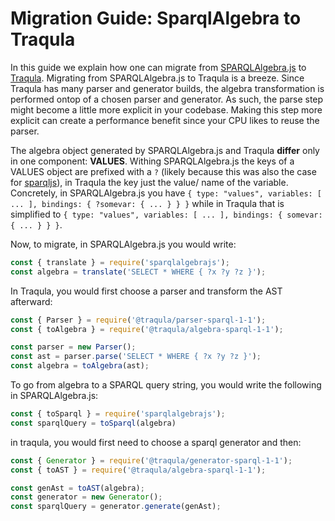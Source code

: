 # Migration Guide: SparqlAlgebra to Traqula

In this guide we explain how one can migrate from [SPARQLAlgebra.js](https://github.com/joachimvh/SPARQLAlgebra.js) to [Traqula](../).
Migrating from SPARQLAlgebra.js to Traqula is a breeze.
Since Traqula has many parser and generator builds, the algebra transformation is performed ontop of a chosen parser and generator.
As such, the parse step might become a little more explicit in your codebase.
Making this step more explicit can create a performance benefit since your CPU likes to reuse the parser.

The algebra object generated by SPARQLAlgebra.js and Traqula **differ** only in one component: **VALUES**.
Withing SPARQLAlgebra.js the keys of a VALUES object are prefixed with a `?` (likely because this was also the case for [sparqljs](https://github.com/RubenVerborgh/SPARQL.js)), in Traqula the key just the value/ name of the variable.
Concretely, in SPARQLAlgebra.js you have `{ type: "values", variables: [ ... ], bindings: { ?somevar: { ... } } }`
while in Traqula that is simplified to `{ type: "values", variables: [ ... ], bindings: { somevar: { ... } } }`.

Now, to migrate, in SPARQLAlgebra.js you would write:
```typescript
const { translate } = require('sparqlalgebrajs');
const algebra = translate('SELECT * WHERE { ?x ?y ?z }');
```

In Traqula, you would first choose a parser and transform the AST afterward:
```typescript
const { Parser } = require('@traqula/parser-sparql-1-1');
const { toAlgebra } = require('@traqula/algebra-sparql-1-1');

const parser = new Parser();
const ast = parser.parse('SELECT * WHERE { ?x ?y ?z }');
const algebra = toAlgebra(ast);
```

To go from algebra to a SPARQL query string, you would write the following in SPARQLAlgebra.js:
```typescript
const { toSparql } = require('sparqlalgebrajs');
const sparqlQuery = toSparql(algebra)
```

in traqula, you would first need to choose a sparql generator and then:
```typescript
const { Generator } = require('@traqula/generator-sparql-1-1');
const { toAST } = require('@traqula/algebra-sparql-1-1');

const genAst = toAST(algebra);
const generator = new Generator();
const sparqlQuery = generator.generate(genAst);
```

